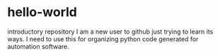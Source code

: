 # hello-world
introductory repository
I am a new user to github just trying to learn its ways. I need to use this for organizing python code
generated for automation software.
